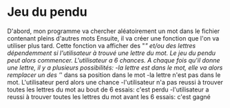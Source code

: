 # Jeu du pendu

D'abord, mon programme va chercher aléatoirement un mot dans le fichier contenant pleins d'autres mots
Ensuite, il va créer une fonction que l'on va utiliser plus tard. Cette fonction va afficher des "_" et/ou des lettres dépendemment si l'utilisateur à trouvé une lettre du mot.
Le jeu du pendu peut alors commencer.
L'utilisateur a 6 chances. A chaque fois qu'il donne une lettre, il y a plusieurs possibilités:
-la lettre est dans le mot, elle va alors remplacer un des '_' dans sa position dans le mot
-la lettre n'est pas dans le mot. L'utilisateur perd alors une chance
-l'utilisateur n'a pas reussi à trouver toutes les lettres du mot au bout de 6 essais: c'est perdu
-l'utilisateur a reussi à trouver toutes les lettres du mot avant les 6 essais: c'est gagné
